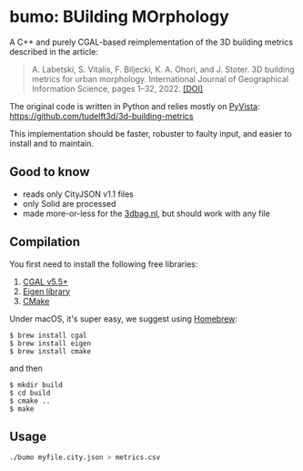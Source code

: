 # bumo: BUilding MOrphology 

A C++ and purely CGAL-based reimplementation of the 3D building metrics described in the article:

> A. Labetski, S. Vitalis, F. Biljecki, K. A. Ohori, and J. Stoter. 3D building metrics for urban morphology. International Journal of Geographical Information Science, pages 1–32, 2022. [[DOI]](https://doi.org/10.1080/13658816.2022.2103818)

The original code is written in Python and relies mostly on [PyVista](https://pyvista.org): https://github.com/tudelft3d/3d-building-metrics


This implementation should be faster, robuster to faulty input, and easier to install and to maintain.

## Good to know

  - reads only CityJSON v1.1 files
  - only Solid are processed
  - made more-or-less for the [3dbag.nl](https://3dbag.nl), but should work with any file


## Compilation

You first need to install the following free libraries:

  1. [CGAL v5.5+](http://www.cgal.org) 
  1. [Eigen library](http://eigen.tuxfamily.org)
  1. [CMake](http://www.cmake.org)

Under macOS, it's super easy, we suggest using [Homebrew](http://brew.sh/):

    $ brew install cgal
    $ brew install eigen
    $ brew install cmake

and then

    $ mkdir build
    $ cd build
    $ cmake ..
    $ make


## Usage

  ```bash
  ./bumo myfile.city.json > metrics.csv
  ```